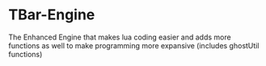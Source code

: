# TBar-Engine
The Enhanced Engine that makes lua coding easier and adds more functions as well to make programming more expansive (includes ghostUtil functions)
